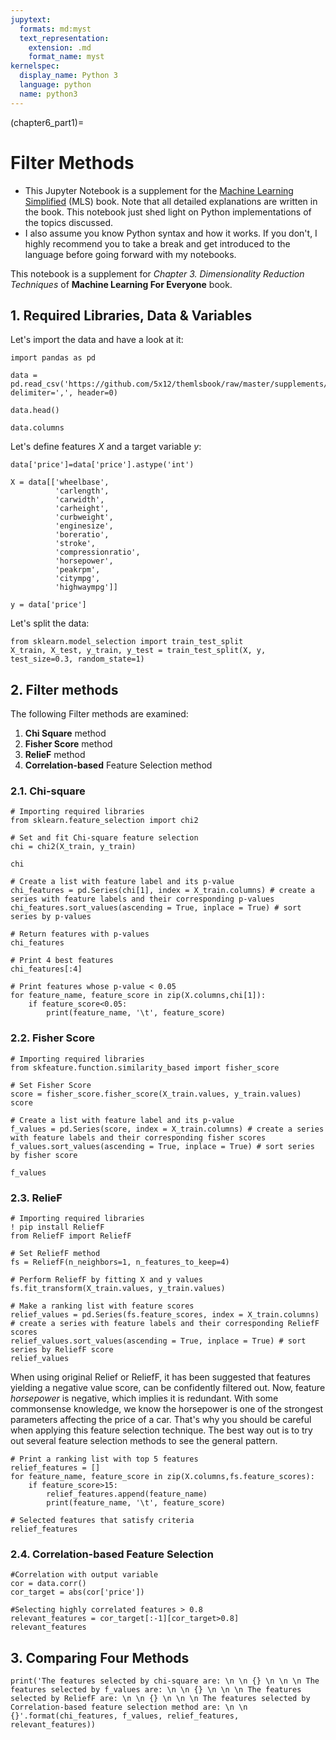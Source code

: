 ```yaml
---
jupytext:
  formats: md:myst
  text_representation:
    extension: .md
    format_name: myst
kernelspec:
  display_name: Python 3
  language: python
  name: python3
---
```


(chapter6_part1)=

# Filter Methods

- This Jupyter Notebook is a supplement for the [Machine Learning Simplified](https://themlsbook.com) (MLS) book. Note that all detailed explanations are written in the book. This notebook just shed light on Python implementations of the topics discussed.
- I also assume you know Python syntax and how it works. If you don't, I highly recommend you to take a break and get introduced to the language before going forward with my notebooks. 

This notebook is a supplement for *Chapter 3. Dimensionality Reduction Techniques* of **Machine Learning For Everyone** book.

## 1. Required Libraries, Data & Variables

Let's import the data and have a look at it:


```{code-cell} ipython3
import pandas as pd

data = pd.read_csv('https://github.com/5x12/themlsbook/raw/master/supplements/data/car_price.csv', delimiter=',', header=0)
```


```{code-cell} ipython3
data.head()
```


```{code-cell} ipython3
data.columns
```

Let's define features $X$ and a target variable $y$:


```{code-cell} ipython3
data['price']=data['price'].astype('int')

X = data[['wheelbase', 
          'carlength', 
          'carwidth', 
          'carheight', 
          'curbweight', 
          'enginesize', 
          'boreratio', 
          'stroke',
          'compressionratio', 
          'horsepower', 
          'peakrpm', 
          'citympg', 
          'highwaympg']]

y = data['price']

```

Let's split the data:


```{code-cell} ipython3
from sklearn.model_selection import train_test_split
X_train, X_test, y_train, y_test = train_test_split(X, y, test_size=0.3, random_state=1)
```

## 2. Filter methods

The following Filter methods are examined:

   1. **Chi Square** method
   2. **Fisher Score** method
   3. **RelieF** method
   4. **Correlation-based** Feature Selection method

### 2.1. Chi-square


```{code-cell} ipython3
# Importing required libraries
from sklearn.feature_selection import chi2
```


```{code-cell} ipython3
# Set and fit Chi-square feature selection
chi = chi2(X_train, y_train)
```


```{code-cell} ipython3
chi
```


```{code-cell} ipython3
# Create a list with feature label and its p-value
chi_features = pd.Series(chi[1], index = X_train.columns) # create a series with feature labels and their corresponding p-values
chi_features.sort_values(ascending = True, inplace = True) # sort series by p-values
```


```{code-cell} ipython3
# Return features with p-values
chi_features
```


```{code-cell} ipython3
# Print 4 best features
chi_features[:4]
```


```{code-cell} ipython3
# Print features whose p-value < 0.05
for feature_name, feature_score in zip(X.columns,chi[1]):
    if feature_score<0.05:
        print(feature_name, '\t', feature_score)
```

### 2.2. Fisher Score


```{code-cell} ipython3
# Importing required libraries
from skfeature.function.similarity_based import fisher_score
```


```{code-cell} ipython3
# Set Fisher Score
score = fisher_score.fisher_score(X_train.values, y_train.values)
score
```


```{code-cell} ipython3
# Create a list with feature label and its p-value
f_values = pd.Series(score, index = X_train.columns) # create a series with feature labels and their corresponding fisher scores
f_values.sort_values(ascending = True, inplace = True) # sort series by fisher score
```


```{code-cell} ipython3
f_values
```

### 2.3. RelieF


```{code-cell} ipython3
# Importing required libraries
! pip install ReliefF
from ReliefF import ReliefF
```


```{code-cell} ipython3
# Set ReliefF method
fs = ReliefF(n_neighbors=1, n_features_to_keep=4)

# Perform ReliefF by fitting X and y values
fs.fit_transform(X_train.values, y_train.values)

# Make a ranking list with feature scores
relief_values = pd.Series(fs.feature_scores, index = X_train.columns) # create a series with feature labels and their corresponding ReliefF scores
relief_values.sort_values(ascending = True, inplace = True) # sort series by ReliefF score
relief_values

```

When using original Relief or ReliefF, it has been suggested that features yielding a negative value score, can be confidently filtered out. Now, feature $horsepower$ is negative, which implies it is redundant. With some commonsense knowledge, we know the horsepower is one of the strongest parameters affecting the price of a car. That's why you should be careful when applying this feature selection technique. The best way out is to try out several feature selection methods to see the general pattern.


```{code-cell} ipython3
# Print a ranking list with top 5 features
relief_features = []
for feature_name, feature_score in zip(X.columns,fs.feature_scores):
    if feature_score>15:
        relief_features.append(feature_name)
        print(feature_name, '\t', feature_score)
```


```{code-cell} ipython3
# Selected features that satisfy criteria
relief_features
```

### 2.4. Correlation-based Feature Selection


```{code-cell} ipython3
#Correlation with output variable
cor = data.corr()
cor_target = abs(cor['price'])

#Selecting highly correlated features > 0.8
relevant_features = cor_target[:-1][cor_target>0.8]
relevant_features
```

## 3. Comparing Four Methods


```{code-cell} ipython3
print('The features selected by chi-square are: \n \n {} \n \n \n The features selected by f_values are: \n \n {} \n \n \n The features selected by ReliefF are: \n \n {} \n \n \n The features selected by Correlation-based feature selection method are: \n \n {}'.format(chi_features, f_values, relief_features, relevant_features))


```
